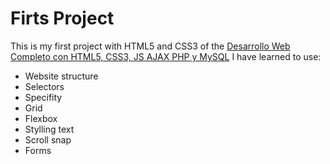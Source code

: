 # Firts Project
This is my first project with HTML5 and CSS3 of the [Desarrollo Web Completo con HTML5, CSS3, JS AJAX PHP y MySQL](https://www.udemy.com/course/desarrollo-web-completo-con-html5-css3-js-php-y-mysql/)
I have learned to use:
+ Website structure
+ Selectors
+ Specifity
+ Grid
+ Flexbox
+ Stylling text
+ Scroll snap
+ Forms
